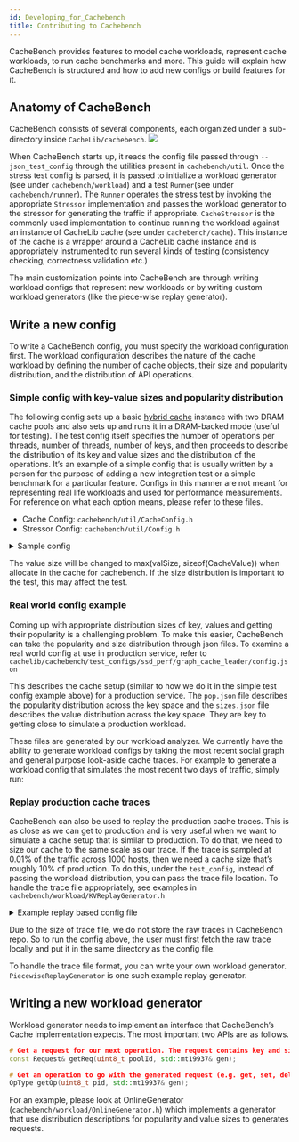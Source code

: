 ```yaml
---
id: Developing_for_Cachebench
title: Contributing to Cachebench
---
```


CacheBench provides features to model cache workloads, represent cache workloads, to run cache benchmarks and more. This guide will explain how CacheBench is structured and how to add new configs or build features for it.

## Anatomy of CacheBench

CacheBench consists of several components, each organized under a
sub-directory inside `CacheLib/cachebench`.  ![](cachebench.png)

When CacheBench starts up, it reads the config file passed through
`--json_test_config` through the utilities present in `cachebench/util`. Once
the stress test config is parsed, it is passed to initialize a workload
generator (see under `cachebench/workload`) and a test `Runner`(see under
`cachebench/runner`). The `Runner` operates the stress test by invoking the
appropriate `Stressor` implementation and passes the workload generator to the
stressor for generating the traffic if appropriate. `CacheStressor` is the
commonly used implementation to continue running the workload against an
instance of CacheLib cache (see under `cachebench/cache`). This instance of
the cache is a wrapper around a CacheLib cache instance and is appropriately
instrumented to run several kinds of testing (consistency checking,
correctness validation etc.)

The main customization points into CacheBench are through writing workload
configs that represent new workloads or  by writing custom workload generators
(like the piece-wise replay generator).


## Write a new config

To write a CacheBench config, you must specify the workload configuration
first. The workload configuration describes the nature of the cache workload
by defining the number of cache objects, their size and popularity
distribution, and the distribution of API operations.

### Simple config with key-value sizes and popularity distribution

The following config sets up a basic [hybrid cache](HybridCache) instance with two DRAM cache pools and also sets up and runs it in a DRAM-backed mode (useful for testing). The test config itself specifies the number of operations per threads, number of threads, number of keys, and then proceeds to describe the distribution of its key and value sizes and the distribution of the operations. It’s an example of a simple config that is usually written by a person for the purpose of adding a new integration test or a simple benchmark for a particular feature. Configs in this manner are not meant for representing real life workloads and used for performance measurements. For reference on what each option means, please refer to these files.

* Cache Config: `cachebench/util/CacheConfig.h`
* Stressor Config: `cachebench/util/Config.h`

<details> <summary> Sample config  </summary>

```json
{
  "cache_config" : {
    "cacheSizeMB" : 128,
    "poolRebalanceIntervalSec" : 1,
    "moveOnSlabRelease" : false,

    "numPools" : 2,
    "poolSizes" : [0.3, 0.7],

    "dipperSizeMB" : 512,
    "dipperBackend" : "navy_dipper",
    "enableChainedItem" : true,
    "dipperUseDirectIO": false,
    "dipperFilePath" : "/dev/shm/cachebench"
  },
  "test_config" :
    {
      "prepopulateCache" : true,

      "numOps" : 100000,
      "numThreads" : 16,
      "numKeys" : 100000,
      "distribution" :  "range",

      "keySizeRange" : [1, 8, 64],
      "keySizeRangeProbability" : [0.3, 0.7],

      "valSizeRange" : [256, 1024, 4096],
      "valSizeRangeProbability" : [0.2, 0.8],

      "chainedItemLengthRange" : [1, 2, 4, 32],
      "chainedItemLengthRangeProbability" : [0.8, 0.18, 0.02],

      "chainedItemValSizeRange" : [1, 128, 256, 1024, 4096, 20480],
      "chainedItemValSizeRangeProbability" : [0.1, 0.1, 0.2, 0.3, 0.3],

      "getRatio" : 0.5,
      "setRatio" : 0.3,
      "addChainedRatio" : 0.2,
      "keyPoolDistribution": [0.5, 0.5],
      "opPoolDistribution" : [0.5, 0.5]
    }
}
```

</details>

The value size will be changed to max(valSize, sizeof(CacheValue)) when allocate in the cache for cachebench. If the size distribution is important to the test, this may affect the test.

### Real world config example

Coming up with appropriate distribution sizes of key, values and getting their popularity is a challenging problem. To make this easier, CacheBench can take the popularity and size distribution through json files. To examine a real world config at use in production service, refer to `cachelib/cachebench/test_configs/ssd_perf/graph_cache_leader/config.json`

This describes the cache setup (similar to how we do it in the simple test config example above) for a production service. The `pop.json` file describes the popularity distribution across the key space and the `sizes.json` file describes the value distribution across the key space. They are key to getting close to simulate a production workload.

These files are generated by our workload analyzer. We currently have the ability to generate workload configs by taking the most recent social graph and general purpose look-aside cache traces. For example to generate a workload config that simulates the most recent two days of traffic, simply run:

### Replay production cache traces

CacheBench can also be used to replay the production cache traces. This is as close as we can get to production and is very useful when we want to simulate a cache setup that is similar to production. To do that, we need to size our cache to the same scale as our trace. If the trace is sampled at 0.01% of the traffic across 1000 hosts, then we need a cache size that’s roughly 10% of production.  To do this, under the `test_config`, instead of passing the workload distribution, you can pass the trace file location. To handle the trace file appropriately, see examples in `cachebench/workload/KVReplayGenerator.h`


<details> <summary> Example replay based config file </summary>

```json
{
  "cache_config": {
    "cacheSizeMB": 8192,
    "poolRebalanceIntervalSec": 0
  },
  "test_config":
    {
      "enableLookaside": true,
      "generator": "replay",
      "numOps": 240000000,
      "numThreads": 1,
      "prepopulateCache": true,
      "traceFileName": "cache_trace.csv"
    }

}
```

</details>

Due to the size of trace file, we do not store the raw traces in CacheBench repo. So to run the config above, the user must first fetch the raw trace locally and put it in the same directory as the config file.

To handle the trace file format, you can write your own workload generator.
`PiecewiseReplayGenerator` is one such example replay generator.

## Writing a new workload generator

Workload generator needs to implement an interface that CacheBench’s Cache implementation expects. The most important two APIs are as follows.

```cpp
# Get a request for our next operation. The request contains key and size.
const Request& getReq(uint8_t poolId, std::mt19937& gen);

# Get an operation to go with the generated request (e.g. get, set, del)
OpType getOp(uint8_t pid, std::mt19937& gen);
```

For an example, please look at OnlineGenerator (`cachebench/workload/OnlineGenerator.h`) which implements a generator that use distribution descriptions for popularity and value sizes to generates requests.
